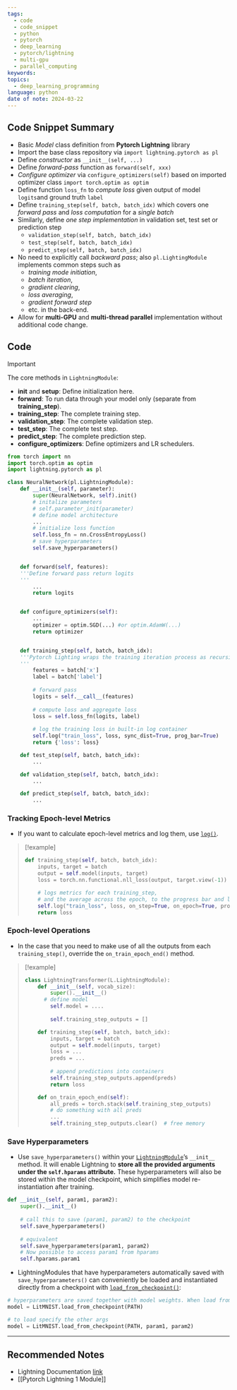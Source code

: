 ```yaml
---
tags:
  - code
  - code_snippet
  - python
  - pytorch
  - deep_learning
  - pytorch/lightning
  - multi-gpu
  - parallel_computing
keywords: 
topics:
  - deep_learning_programming
language: python
date of note: 2024-03-22
---
```


## Code Snippet Summary

- Basic *Model* class definition from **Pytorch Lightning** library
- Import the base class repository via `import lightning.pytorch as pl` 
- Define *constructor* as `__init__(self, ...)`
- Define *forward-pass* function as `forward(self, xxx)`
- *Configure optimizer* via `configure_optimizers(self)` based on imported optimizer class `import torch.optim as optim`
- Define function `loss_fn` to *compute loss* given output of model `logits`and ground truth `label`
- Define `training_step(self, batch, batch_idx)` which covers one *forward pass* and *loss computation* for a *single batch*
- Similarly, define *one step implementation* in validation set, test set or prediction step
	- `validation_step(self, batch, batch_idx)`
	- `test_step(self, batch, batch_idx)`
	- `predict_step(self, batch, batch_idx)`
- No need to explicitly call *backward pass*; also `pl.LightingModule` implements common steps such as
	- *training mode initiation*, 
	- *batch iteration*, 
	- *gradient clearing*, 
	- *loss averaging*, 
	- *gradient forward step* 
	- etc. 
	in the back-end.  
- Allow for **multi-GPU** and **multi-thread parallel** implementation without additional code change.


## Code

>[!important]
> The core methods in `LightningModule`:
> 
> - **__init__** and **setup**: Define initialization here.
> - **forward**:  To run data through your model only (separate from **training_step**).
> - **training_step**: The complete training step. 
> - **validation_step**: The complete validation step. 
> - **test_step**: The complete test step. 
> - **predict_step**: The complete prediction step.  
> - **configure_optimizers**: Define optimizers and LR schedulers. 


```python
from torch import nn
import torch.optim as optim
import lightning.pytorch as pl

class NeuralNetwork(pl.LightningModule):
	def __init__(self, parameter):
		super(NeuralNetwork, self).init()
		# initalize parameters
		# self.parameter_init(parameter)
		# define model architecture
		...
		# initialize loss function
		self.loss_fn = nn.CrossEntropyLoss()
		# save hyperparameters
		self.save_hyperparameters()


	def forward(self, features):
	'''Define forward pass return logits 
	'''
		...
		return logits


	def configure_optimizers(self):
		...
		optimizer = optim.SGD(...) #or optim.AdamW(...)
		return optimizer


	def training_step(self, batch, batch_idx):
	'''Pytorch Lighting wraps the training iteration process as recursive execution of the training_step function for each given batch; only foward pass need to considered.
	'''
		features = batch['x']
		label = batch['label']
		
		# forward pass
		logits = self.__call__(features)
		
		# compute loss and aggregate loss
		loss = self.loss_fn(logits, label)
		
		# log the training loss in built-in log container
		self.log("train_loss", loss, sync_dist=True, prog_bar=True) 
		return {'loss': loss}

	def test_step(self, batch, batch_idx):
		...

	def validation_step(self, batch, batch_idx):
		...

	def predict_step(self, batch, batch_idx):
		...
```

### Tracking Epoch-level Metrics

- If you want to calculate epoch-level metrics and log them, use [`log()`](https://lightning.ai/docs/pytorch/stable/api/lightning.pytorch.core.LightningModule.html#lightning.pytorch.core.LightningModule.log "lightning.pytorch.core.LightningModule.log").

>[!example]
> ```python
> def training_step(self, batch, batch_idx):
>     inputs, target = batch
>     output = self.model(inputs, target)
>     loss = torch.nn.functional.nll_loss(output, target.view(-1))
> 
>     # logs metrics for each training_step,
>     # and the average across the epoch, to the progress bar and logger
>     self.log("train_loss", loss, on_step=True, on_epoch=True, prog_bar=True, logger=True)
>     return loss
> ```

### Epoch-level Operations

- In the case that you need to make use of all the outputs from each `training_step()`, override the `on_train_epoch_end()` method.

>[!example]
>```python
>class LightningTransformer(L.LightningModule):
>     def __init__(self, vocab_size):
>         super().__init__()
> 	    # define model
>         self.model = .... 
>         
>         self.training_step_outputs = []
> 
>     def training_step(self, batch, batch_idx):
>         inputs, target = batch
>         output = self.model(inputs, target)
>         loss = ...
>         preds = ...
>         
>         # append predictions into containers
>         self.training_step_outputs.append(preds)
>         return loss
> 
>     def on_train_epoch_end(self):
>         all_preds = torch.stack(self.training_step_outputs)
>         # do something with all preds
>         ...
>         self.training_step_outputs.clear()  # free memory
>```

### Save Hyperparameters

- Use `save_hyperparameters()` within your [`LightningModule`](https://lightning.ai/docs/pytorch/stable/api/lightning.pytorch.core.LightningModule.html#lightning.pytorch.core.LightningModule "lightning.pytorch.core.LightningModule")’s `__init__` method. It will enable Lightning to **store all the provided arguments under the `self.hparams` attribute.** These hyperparameters will also be stored within the model checkpoint, which simplifies model re-instantiation after training.

```python
def __init__(self, param1, param2):
	super().__init__()
	
	# call this to save (param1, param2) to the checkpoint
    self.save_hyperparameters()
    
    # equivalent   
    self.save_hyperparameters(param1, param2) 
    # Now possible to access param1 from hparams 
    self.hparams.param1  
```

- LightningModules that have hyperparameters automatically saved with `save_hyperparameters()` can conveniently be loaded and instantiated directly from a checkpoint with [`load_from_checkpoint()`](https://lightning.ai/docs/pytorch/stable/api/lightning.pytorch.core.LightningModule.html#lightning.pytorch.core.LightningModule.load_from_checkpoint "lightning.pytorch.core.LightningModule.load_from_checkpoint"):

```python
# hyperparameters are saved together with model weights. When load from checkpoint, no need to provide param1, param2
model = LitMNIST.load_from_checkpoint(PATH)

# to load specify the other args
model = LitMNIST.load_from_checkpoint(PATH, param1, param2)
```



-----------
##  Recommended Notes

- Lightning Documentation [link](https://lightning.ai/docs/pytorch/stable/common/lightning_module.html)
- [[Pytorch Lightning 1 Module]]